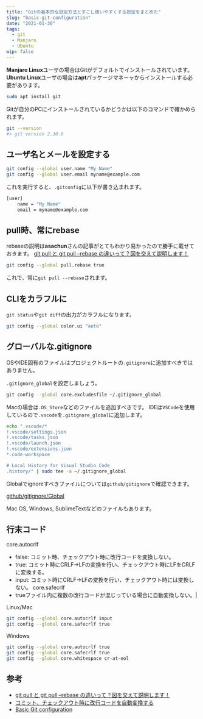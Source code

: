 ```yaml
---
title: "Gitの基本的な設定方法とすこし使いやすくする設定をまとめた"
slug: "basic-git-configuration"
date: "2021-01-30"
tags:
  - git
  - Manjaro
  - Ubuntu
wip: false
---
```


**Manjaro Linux**ユーザの場合はGitがデフォルトでインストールされています。
**Ubuntu Linux**ユーザの場合は**apt**パッケージマネーャからインストールする必要があります。

```bash
sudo apt install git
```

Gitが自分のPCにインストールされているかどうかは以下のコマンドで確かめられます。

```bash
git --version
#> git version 2.30.0
```

## ユーザ名とメールを設定する

```bash
git config --global user.name "My Name"
git config --global user.email myname@example.com
```

これを実行すると、`.gitconfig`に以下が書き込まれます。

```bash
[user]
    name = "My Name"
    email = myname@example.com
```

## pull時、常にrebase

rebaseの説明は**asachun**さんの記事がとてもわかり易かったので勝手に載せておきます。
[git pull と git pull –rebase の違いって？図を交えて説明します！](https://kray.jp/blog/git-pull-rebase/)

```bash
git config --global pull.rebase true
```

これで、常に`git pull --rebase`されます。

## CLIをカラフルに

`git status`や`git diff`の出力がカラフルになります。

```bash
git config --global color.ui "auto"
```

## グローバルな.gitignore

OSやIDE固有のファイルはプロジェクトルートの`.gitignore`に追加すべきではありません。

`.gitignore_global`を設定しましょう。

```bash
git config --global core.excludesfile ~/.gitignore_global
```

Macの場合は`.DS_Store`などのファイルを追加すべきです。
IDEは`VSCode`を使用しているので`.vscode`を`.gitignore_global`に追加します。

```bash
echo ".vscode/*
!.vscode/settings.json
!.vscode/tasks.json
!.vscode/launch.json
!.vscode/extensions.json
*.code-workspace

# Local History for Visual Studio Code
.history/" | sudo tee -a ~/.gitignore_global
```

Globalでignoreすべきファイルについては`github/gitignore`で確認できます。


[github/gitignore/Global](https://github.com/github/gitignore/tree/master/Global)

Mac OS, Windows, SublimeTextなどのファイルもあります。

## 行末コード

core.autocrlf

- false: コミット時、チェックアウト時に改行コードを変換しない。
- true: コミット時にCRLF→LFの変換を行い、チェックアウト時にLFをCRLFに変換する。
- input: コミット時にCRLF→LFの変換を行い、チェックアウト時には変換しない。
core.safecrlf
- trueファイル内に複数の改行コードが混じっている場合に自動変換しない。|


Linux/Mac

```bash
git config --global core.autocrlf input
git config --global core.safecrlf true
```

Windows

```bash
git config --global core.autocrlf true
git config --global core.safecrlf true
git config --global core.whitespace cr-at-eol
```

## 参考

- [git pull と git pull –rebase の違いって？図を交えて説明します！](https://kray.jp/blog/git-pull-rebase/)
- [コミット、チェックアウト時に改行コードを自動変換する](https://maku77.github.io/git/settings/autocrlf.html)
- [Basic Git configuration](https://lobotuerto.com/blog/basic-git-configuration/)
